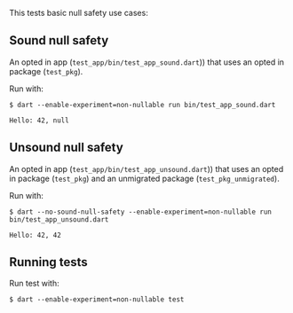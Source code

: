 This tests basic null safety use cases:

## Sound null safety

An opted in app (`test_app/bin/test_app_sound.dart`)) that uses an opted in
package (`test_pkg`).

Run with:
```
$ dart --enable-experiment=non-nullable run bin/test_app_sound.dart

Hello: 42, null
```

## Unsound null safety

An opted in app (`test_app/bin/test_app_unsound.dart`)) that uses an opted in
package (`test_pkg`) and an unmigrated package (`test_pkg_unmigrated`).

Run with:
```
$ dart --no-sound-null-safety --enable-experiment=non-nullable run bin/test_app_unsound.dart

Hello: 42, 42
```

## Running tests

Run test with:
```
$ dart --enable-experiment=non-nullable test
```